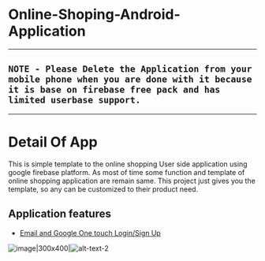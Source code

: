 # Online-Shoping-Android-Application

***
## `NOTE - Please Delete the Application from your mobile phone when you are done with it because it is base on firebase free pack and has limited userbase support.`
***
# Detail Of App
  This is simple template to the online shopping User side application using google firebase platform. As most of time some function and template of online shopping application are remain same. This project just gives you the template, so any can be customized to their product need.
  
## Application features
 * [Email and Google One touch Login/Sign Up](https://firebase.google.com/products/auth/)

![image|300x400](https://github.com/param087/Online-Shopping-Android-Application/blob/master/Images/App/1.png "title-1")|![alt-text-2](https://github.com/param087/Online-Shopping-Android-Application/blob/master/Images/App/1.png "title-2")
